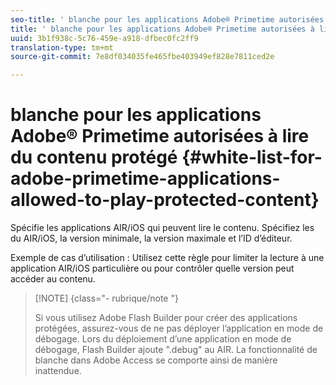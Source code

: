 ```yaml
---
seo-title: ' blanche pour les applications Adobe® Primetime autorisées à lire du contenu protégé'
title: ' blanche pour les applications Adobe® Primetime autorisées à lire du contenu protégé'
uuid: 3b1f938c-5c76-459e-a918-dfbec0fc2ff9
translation-type: tm+mt
source-git-commit: 7e8df034035fe465fbe403949ef828e7811ced2e

---
```



#  blanche pour les applications Adobe® Primetime autorisées à lire du contenu protégé {#white-list-for-adobe-primetime-applications-allowed-to-play-protected-content}

Spécifie les applications AIR/iOS qui peuvent lire le contenu. Spécifiez les  du AIR/iOS, la version minimale, la version maximale et l’ID d’éditeur.

Exemple de cas d’utilisation : Utilisez cette règle pour limiter la lecture à une application AIR/iOS particulière ou pour contrôler quelle version peut accéder au contenu.

>[!NOTE] {class=&quot;- rubrique/note &quot;}
>
>Si vous utilisez Adobe Flash Builder pour créer des applications protégées, assurez-vous de ne pas déployer l’application en mode de débogage. Lors du déploiement d’une application en mode de débogage, Flash Builder ajoute &quot;.debug&quot; au  AIR. La fonctionnalité de  blanche dans Adobe Access se comporte ainsi de manière inattendue.

